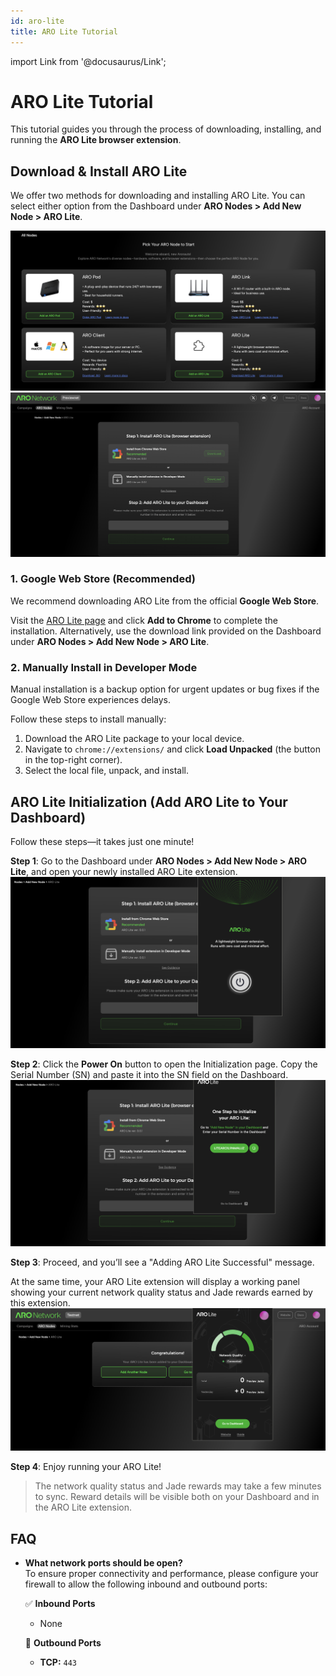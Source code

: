 ```yaml
---
id: aro-lite
title: ARO Lite Tutorial
---
```

import Link from '@docusaurus/Link'; 

# ARO Lite Tutorial

This tutorial guides you through the process of downloading, installing, and running the **ARO Lite browser extension**.

## Download & Install ARO Lite

We offer two methods for downloading and installing ARO Lite. You can select either option from the Dashboard under **ARO Nodes > Add New Node > ARO Lite**.

![pic](/img/user-guides/aro_lite_add_new_node.png)
![pic](/img/user-guides/aro_lite_add_page.png)

### 1. Google Web Store (Recommended)

We recommend downloading ARO Lite from the official **Google Web Store**.

Visit the [ARO Lite page](https://chromewebstore.google.com/detail/aro-lite/dehgjeidddkjakjgnmpccdkkjdchiifh?hl=en-US&utm_source=ext_sidebar) and click **Add to Chrome** to complete the installation. Alternatively, use the download link provided on the Dashboard under **ARO Nodes > Add New Node > ARO Lite**.

### 2. Manually Install in Developer Mode

Manual installation is a backup option for urgent updates or bug fixes if the Google Web Store experiences delays.

Follow these steps to install manually:

1. Download the ARO Lite package to your local device.
2. Navigate to `chrome://extensions/` and click **Load Unpacked** (the button in the top-right corner).
3. Select the local file, unpack, and install.

## ARO Lite Initialization (Add ARO Lite to Your Dashboard)

Follow these steps—it takes just one minute!

**Step 1**: Go to the Dashboard under **ARO Nodes > Add New Node > ARO Lite**, and open your newly installed ARO Lite extension.  
![pic](/img/user-guides/aro_lite_initiation.png)

**Step 2**: Click the **Power On** button to open the Initialization page. Copy the Serial Number (SN) and paste it into the SN field on the Dashboard.  
![pic](/img/user-guides/aro_lite_SN.png)

**Step 3**: Proceed, and you’ll see a "Adding ARO Lite Successful" message.  

At the same time, your ARO Lite extension will display a working panel showing your current network quality status and Jade rewards earned by this extension.  
![pic](/img/user-guides/aro_lite_success.png)

**Step 4**: Enjoy running your ARO Lite!  

> The network quality status and Jade rewards may take a few minutes to sync. Reward details will be visible both on your Dashboard and in the ARO Lite extension.

## FAQ

- **What network ports should be open?**  
  To ensure proper connectivity and performance, please configure your firewall to allow the following inbound and outbound ports:

  ✅ **Inbound Ports**
   - None

  🚀 **Outbound Ports**
   - **TCP:** `443`